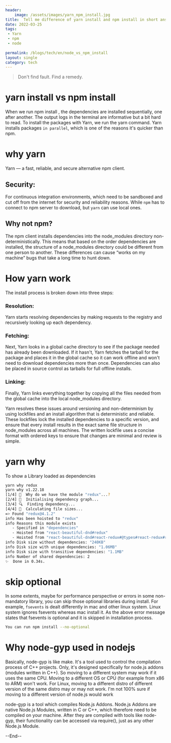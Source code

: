 ```yaml
---
header:
    image: /assets/images/yarn_npm_install.jpg
title:  Tell me difference of yarn install and npm install in short answer
date: 2022-03-25
tags:
 - Yarn
 - npm
 - node
 
permalink: /blogs/tech/en/node_vs_npm_install
layout: single
category: tech
---
```


> Don't find fault. Find a remedy.



# yarn install vs npm install

When we run npm install , the dependencies are installed sequentially, one after another. The output logs in the terminal are informative but a bit hard to read. To install the packages with Yarn, we run the yarn command. Yarn installs packages `in parallel`, which is one of the reasons it's quicker than npm.

# why yarn
Yarn — a fast, reliable, and secure alternative npm client.

## Security:
For continuous integration environments, which need to be sandboxed and cut off from the internet for security and reliability reasons. While `npm` has to connect to npm server to download, but `yarn` can use local ones.

## Why not npm?
The npm client installs dependencies into the node_modules directory non-deterministically. This means that based on the order dependencies are installed, the structure of a node_modules directory could be different from one person to another. These differences can cause “works on my machine” bugs that take a long time to hunt down.

# How yarn work 
The install process is broken down into three steps:

### Resolution: 
Yarn starts resolving dependencies by making requests to the registry and recursively looking up each dependency.
### Fetching: 
Next, Yarn looks in a global cache directory to see if the package needed has already been downloaded. If it hasn't, Yarn fetches the tarball for the package and places it in the global cache so it can work offline and won't need to download dependencies more than once. Dependencies can also be placed in source control as tarballs for full offline installs.
### Linking: 
Finally, Yarn links everything together by copying all the files needed from the global cache into the local node_modules directory.

Yarn resolves these issues around versioning and non-determinism by using lockfiles and an install algorithm that is deterministic and reliable. These lockfiles lock the installed dependencies to a specific version, and ensure that every install results in the exact same file structure in node_modules across all machines. The written lockfile uses a concise format with ordered keys to ensure that changes are minimal and review is simple.

# yarn why 
To show a Library loaded as dependencies
```bash
yarn why redux
yarn why v1.22.18
[1/4] 🤔  Why do we have the module "redux"...?
[2/4] 🚚  Initialising dependency graph...
[3/4] 🔍  Finding dependency...
[4/4] 🚡  Calculating file sizes...
=> Found "redux@4.1.2"
info Has been hoisted to "redux"
info Reasons this module exists
   - Specified in "dependencies"
   - Hoisted from "react-beautiful-dnd#redux"
   - Hoisted from "react-beautiful-dnd#react-redux#@types#react-redux#redux"
info Disk size without dependencies: "240KB"
info Disk size with unique dependencies: "1.06MB"
info Disk size with transitive dependencies: "1.1MB"
info Number of shared dependencies: 2
✨  Done in 0.34s.
```

# skip optional

In some extents, maybe for performance perspective or errors in some non-mandatory library, you can skip those optional libraries during install. For example,  `fsevents` is dealt differently in mac and other linux system. Linux system ignores fsevents whereas mac install it. As the above error message states that fsevents is optional and it is skipped in installation process.

```bash
You can run npm install --no-optional
```

# Why node-gyp used in nodejs
Basically, node-gyp is like make. It's a tool used to control the compilation process of C++ projects. Only, it's designed specifically for node.js addons (modules written in C++). So moving to a different system may work if it uses the same CPU. Moving to a different OS or CPU (for example from x86 to ARM) won't work. For Linux, moving to a different distro of different version of the same distro may or may not work. I'm not 100% sure if moving to a different version of node.js would work


node-gyp is a tool which compiles Node.js Addons. Node.js Addons are native Node.js Modules, written in C or C++, which therefore need to be compiled on your machine. After they are compiled with tools like node-gyp, their functionality can be accessed via require(), just as any other Node.js Module.

--End--



